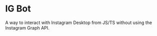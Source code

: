 # IG Bot

A way to interact with Instagram Desktop from JS/TS without using the Instagram Graph API.
